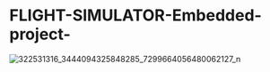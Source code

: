 # FLIGHT-SIMULATOR-Embedded-project-

![322531316_3444094325848285_7299664056480062127_n](https://user-images.githubusercontent.com/85027960/210311623-b89c01e8-1667-4fee-b02d-0305691c4e60.jpg)

